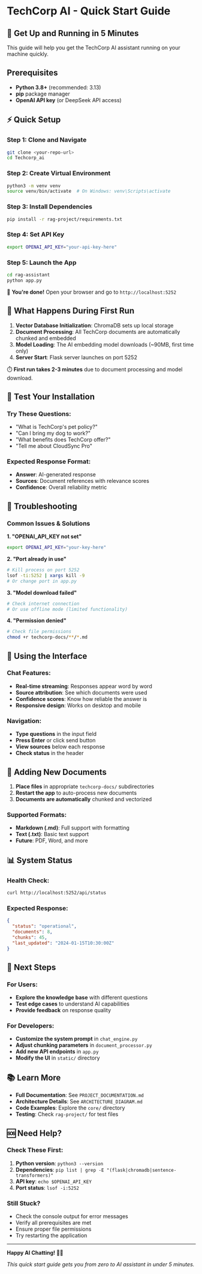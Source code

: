 # TechCorp AI - Quick Start Guide

## 🚀 Get Up and Running in 5 Minutes

This guide will help you get the TechCorp AI assistant running on your machine quickly.

## Prerequisites

- **Python 3.8+** (recommended: 3.13)
- **pip** package manager
- **OpenAI API key** (or DeepSeek API access)

## ⚡ Quick Setup

### Step 1: Clone and Navigate
```bash
git clone <your-repo-url>
cd Techcorp_ai
```

### Step 2: Create Virtual Environment
```bash
python3 -m venv venv
source venv/bin/activate  # On Windows: venv\Scripts\activate
```

### Step 3: Install Dependencies
```bash
pip install -r rag-project/requirements.txt
```

### Step 4: Set API Key
```bash
export OPENAI_API_KEY="your-api-key-here"
```

### Step 5: Launch the App
```bash
cd rag-assistant
python app.py
```

🎉 **You're done!** Open your browser and go to `http://localhost:5252`

## 🔧 What Happens During First Run

1. **Vector Database Initialization**: ChromaDB sets up local storage
2. **Document Processing**: All TechCorp documents are automatically chunked and embedded
3. **Model Loading**: The AI embedding model downloads (~90MB, first time only)
4. **Server Start**: Flask server launches on port 5252

⏱️ **First run takes 2-3 minutes** due to document processing and model download.

## 🧪 Test Your Installation

### Try These Questions:
- "What is TechCorp's pet policy?"
- "Can I bring my dog to work?"
- "What benefits does TechCorp offer?"
- "Tell me about CloudSync Pro"

### Expected Response Format:
- **Answer**: AI-generated response
- **Sources**: Document references with relevance scores
- **Confidence**: Overall reliability metric

## 🚨 Troubleshooting

### Common Issues & Solutions

**1. "OPENAI_API_KEY not set"**
```bash
export OPENAI_API_KEY="your-key-here"
```

**2. "Port already in use"**
```bash
# Kill process on port 5252
lsof -ti:5252 | xargs kill -9
# Or change port in app.py
```

**3. "Model download failed"**
```bash
# Check internet connection
# Or use offline mode (limited functionality)
```

**4. "Permission denied"**
```bash
# Check file permissions
chmod +r techcorp-docs/**/*.md
```

## 📱 Using the Interface

### Chat Features:
- **Real-time streaming**: Responses appear word by word
- **Source attribution**: See which documents were used
- **Confidence scores**: Know how reliable the answer is
- **Responsive design**: Works on desktop and mobile

### Navigation:
- **Type questions** in the input field
- **Press Enter** or click send button
- **View sources** below each response
- **Check status** in the header

## 🔄 Adding New Documents

1. **Place files** in appropriate `techcorp-docs/` subdirectories
2. **Restart the app** to auto-process new documents
3. **Documents are automatically** chunked and vectorized

### Supported Formats:
- **Markdown (.md)**: Full support with formatting
- **Text (.txt)**: Basic text support
- **Future**: PDF, Word, and more

## 📊 System Status

### Health Check:
```bash
curl http://localhost:5252/api/status
```

### Expected Response:
```json
{
  "status": "operational",
  "documents": 8,
  "chunks": 45,
  "last_updated": "2024-01-15T10:30:00Z"
}
```

## 🎯 Next Steps

### For Users:
- **Explore the knowledge base** with different questions
- **Test edge cases** to understand AI capabilities
- **Provide feedback** on response quality

### For Developers:
- **Customize the system prompt** in `chat_engine.py`
- **Adjust chunking parameters** in `document_processor.py`
- **Add new API endpoints** in `app.py`
- **Modify the UI** in `static/` directory

## 📚 Learn More

- **Full Documentation**: See `PROJECT_DOCUMENTATION.md`
- **Architecture Details**: See `ARCHITECTURE_DIAGRAM.md`
- **Code Examples**: Explore the `core/` directory
- **Testing**: Check `rag-project/` for test files

## 🆘 Need Help?

### Check These First:
1. **Python version**: `python3 --version`
2. **Dependencies**: `pip list | grep -E "(flask|chromadb|sentence-transformers)"`
3. **API key**: `echo $OPENAI_API_KEY`
4. **Port status**: `lsof -i:5252`

### Still Stuck?
- Check the console output for error messages
- Verify all prerequisites are met
- Ensure proper file permissions
- Try restarting the application

---

**Happy AI Chatting! 🤖✨**

*This quick start guide gets you from zero to AI assistant in under 5 minutes.*
